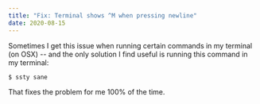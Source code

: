 ```yaml
---
title: "Fix: Terminal shows ^M when pressing newline"
date: 2020-08-15
---
```


Sometimes I get this issue when running certain commands in my terminal (on OSX) -- and the only solution
I find useful is running this command in my terminal:

```ruby
$ ssty sane
```

That fixes the problem for me 100% of the time.
